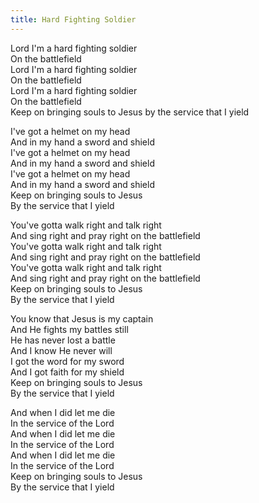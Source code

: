 ```yaml
---
title: Hard Fighting Soldier
---
```

Lord I'm a hard fighting soldier\
On the battlefield\
Lord I'm a hard fighting soldier\
On the battlefield\
Lord I'm a hard fighting soldier\
On the battlefield\
Keep on bringing souls to Jesus by the service that I yield

I've got a helmet on my head\
And in my hand a sword and shield\
I've got a helmet on my head\
And in my hand a sword and shield\
I've got a helmet on my head\
And in my hand a sword and shield\
Keep on bringing souls to Jesus\
By the service that I yield

You've gotta walk right and talk right\
And sing right and pray right on the battlefield\
You've gotta walk right and talk right\
And sing right and pray right on the battlefield\
You've gotta walk right and talk right\
And sing right and pray right on the battlefield\
Keep on bringing souls to Jesus\
By the service that I yield

You know that Jesus is my captain\
And He fights my battles still\
He has never lost a battle\
And I know He never will\
I got the word for my sword\
And I got faith for my shield\
Keep on bringing souls to Jesus\
By the service that I yield

And when I did let me die\
In the service of the Lord\
And when I did let me die\
In the service of the Lord\
And when I did let me die\
In the service of the Lord\
Keep on bringing souls to Jesus\
By the service that I yield
